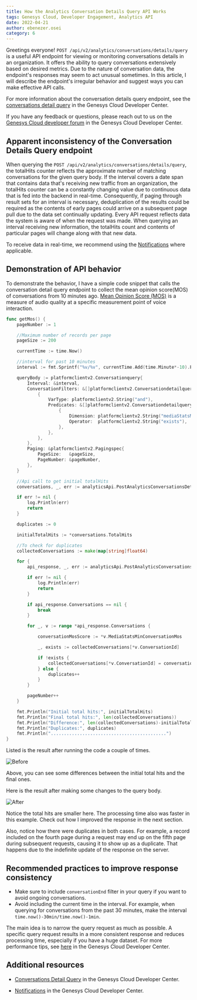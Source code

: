 ```yaml
---
title: How the Analytics Conversation Details Query API Works
tags: Genesys Cloud, Developer Engagement, Analytics API
date: 2022-04-21
author: ebenezer.osei
category: 6
---
```


Greetings everyone! `POST /api/v2/analytics/conversations/details/query` is a useful API endpoint for viewing or monitoring conversations details in an organization. It offers the ability to query conversations extensively based on desired metrics. Due to the nature of conversation data, the endpoint's responses may seem to act unusual sometimes. In this article, I will describe the endpoint's irregular behavior and suggest ways you can make effective API calls.

For more information about the conversation details query endpoint, see the [conversations detail query](https://developer.genesys.cloud/analyticsdatamanagement/analytics/detail/conversation-query "Goes to the Conversation details query page") in the Genesys Cloud Developer Center.

If you have any feedback or questions, please reach out to us on the [Genesys Cloud developer forum](https://developer.genesys.cloud/forum/ "Goes to the Genesys Cloud developer forum") in the Genesys Cloud Developer Center.

## Apparent inconsistency of the Conversation Details Query endpoint
When querying the `POST /api/v2/analytics/conversations/details/query`, the totalHits counter reflects the approximate number of matching conversations for the given query body. If the interval covers a date span that contains data that's receiving new traffic from an organization, the totalHits counter can be a constantly changing value due to continuous data that is fed into the backend in real-time. Consequently, if paging through result sets for an interval is necessary, deduplication of the results could be required as the contents of early pages could arrive on a subsequent page pull due to the data set continually updating. Every API request reflects data the system is aware of when the request was made. When querying an interval receiving new information, the totalHits count and contents of particular pages will change along with that new data.

To receive data in real-time, we recommend using the [Notifications](https://developer.genesys.cloud/analyticsdatamanagement/analytics/notifications "Goes to the Notifications page") where applicable.

## Demonstration of API behavior
To demonstrate the behavior, I have a simple code snippet that calls the conversation detail query endpoint to collect the mean opinion score(MOS) of conversations from 10 minutes ago. [Mean Opinion Score (MOS)](https://developer.genesys.cloud/analyticsdatamanagement/analytics/detail/call-quality#mean-opinion-score--mos- "Goes to the Mean Opinion Score (MOS) page") is a measure of audio quality at a specific measurement point of voice interaction.

```go
func getMos() {
    pageNumber := 1

    //Maximum number of records per page
    pageSize := 200

    currentTime := time.Now()

    //interval for past 10 minutes
    interval := fmt.Sprintf("%v/%v", currentTime.Add(time.Minute*-10).Format(time.RFC3339),currentTime.Format(time.RFC3339))

    queryBody := platformclientv2.Conversationquery{
        Interval: &interval,
        ConversationFilters: &[]platformclientv2.Conversationdetailqueryfilter{
            {
                VarType: platformclientv2.String("and"),
                Predicates: &[]platformclientv2.Conversationdetailquerypredicate{
                    {
                        Dimension: platformclientv2.String("mediaStatsMinConversationMos"),
                        Operator:  platformclientv2.String("exists"),
                    },
                },
            },
        },
        Paging: &platformclientv2.Pagingspec{
            PageSize:   &pageSize,
            PageNumber: &pageNumber,
        },
    }

    //Api call to get initial totalHits
    conversations, _, err := analyticsApi.PostAnalyticsConversationsDetailsQuery(queryBody)

    if err != nil {
        log.Println(err)
        return
    }

    duplicates := 0

    initialTotalHits := *conversations.TotalHits

    //To check for duplicates
    collectedConversations := make(map[string]float64)

    for {
        api_response, _, err := analyticsApi.PostAnalyticsConversationsDetailsQuery(queryBody)

        if err != nil {
            log.Println(err)
            return
        }

        if api_response.Conversations == nil {
            break
        }

        for _, v := range *api_response.Conversations {

            conversationMosScore := *v.MediaStatsMinConversationMos

            _, exists := collectedConversations[*v.ConversationId]

            if !exists {
                collectedConversations[*v.ConversationId] = conversationMosScore
            } else {
                duplicates++
            }
        }

        pageNumber++
    }

    fmt.Println("Initial total hits:", initialTotalHits)
    fmt.Println("Final total hits:", len(collectedConversations))
    fmt.Println("Difference:", len(collectedConversations)-initialTotalHits, "more records")
    fmt.Println("Duplicates:", duplicates)
    fmt.Println("............................................")
}

```

Listed is the result after running the code a couple of times.

![Before](before.png)

Above, you can see some differences between the initial total hits and the final ones.

Here is the result after making some changes to the query body.

![After](after.png)

Notice the total hits are smaller here. The processing time also was faster in this example. Check out how I improved the response in the next section.

Also, notice how there were duplicates in both cases. For example, a record included on the fourth page during a request may end up on the fifth page during subsequent requests, causing it to show up as a duplicate. That happens due to the indefinite update of the response on the server.

## Recommended practices to improve response consistency
- Make sure to include `conversationEnd` filter in your query if you want to avoid ongoing conversations.
- Avoid including the current time in the interval. For example, when querying for conversations from the past 30 minutes, make the interval `time.now()-30min/time.now()-1min`.

The main idea is to narrow the query request as much as possible. A specific query request results in a more consistent response and reduces processing time, especially if you have a huge dataset. For more performance tips, see [here](https://developer.genesys.cloud/analyticsdatamanagement/analytics/detail/#performance-tips "Goes to the Introduction page") in the Genesys Cloud Developer Center.

## Additional resources
- [Conversations Detail Query](https://developer.genesys.cloud/analyticsdatamanagement/analytics/detail/conversation-query "Goes to the Conversations Detail Query page") in the Genesys Cloud Developer Center.

- [Notifications](https://developer.genesys.cloud/analyticsdatamanagement/analytics/notifications "Goes to the Notifications page") in the Genesys Cloud Developer Center.

